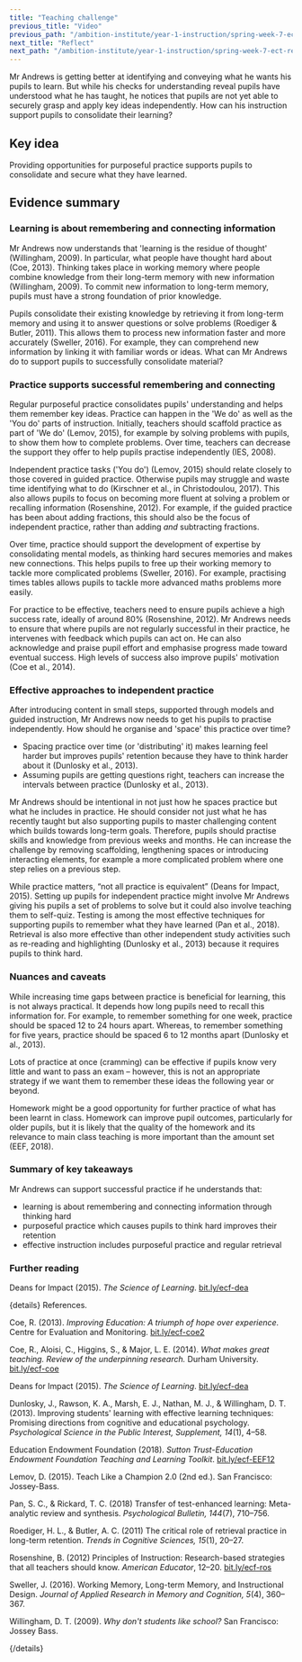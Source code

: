 ```yaml
---
title: "Teaching challenge"
previous_title: "Video"
previous_path: "/ambition-institute/year-1-instruction/spring-week-7-ect-video"
next_title: "Reflect"
next_path: "/ambition-institute/year-1-instruction/spring-week-7-ect-reflect"
---
```


Mr Andrews is getting better at identifying and conveying what he wants his pupils to learn. But while his checks for understanding reveal pupils have understood what he has taught, he notices that pupils are not yet able to securely grasp and apply key ideas independently. How can his instruction support pupils to consolidate their learning?

## Key idea

Providing opportunities for purposeful practice supports pupils to consolidate and secure what they have learned.

## Evidence summary

### Learning is about remembering and connecting information

Mr Andrews now understands that 'learning is the residue of thought' (Willingham, 2009). In particular, what people have thought hard about (Coe, 2013). Thinking takes place in working memory where people combine knowledge from their long-term memory with new information (Willingham, 2009). To commit new information to long-term memory, pupils must have a strong foundation of prior knowledge.

Pupils consolidate their existing knowledge by retrieving it from long-term memory and using it to answer questions or solve problems (Roediger & Butler, 2011). This allows them to process new information faster and more accurately (Sweller, 2016). For example, they can comprehend new information by linking it with familiar words or ideas. What can Mr Andrews do to support pupils to successfully consolidate material?

### Practice supports successful remembering and connecting

Regular purposeful practice consolidates pupils' understanding and helps them remember key ideas. Practice can happen in the 'We do' as well as the 'You do' parts of instruction. Initially, teachers should scaffold practice as part of 'We do' (Lemov, 2015), for example by solving problems with pupils, to show them how to complete problems. Over time, teachers can decrease the support they offer to help pupils practise independently (IES, 2008).

Independent practice tasks ('You do') (Lemov, 2015) should relate closely to those covered in guided practice. Otherwise pupils may struggle and waste time identifying what to do (Kirschner et al., in Christodoulou, 2017). This also allows pupils to focus on becoming more fluent at solving a problem or recalling information (Rosenshine, 2012). For example, if the guided practice has been about adding fractions, this should also be the focus of independent practice, rather than adding _and_ subtracting fractions.

Over time, practice should support the development of expertise by consolidating mental models, as thinking hard secures memories and makes new connections. This helps pupils to free up their working memory to tackle more complicated problems (Sweller, 2016). For example, practising times tables allows pupils to tackle more advanced maths problems more easily.

For practice to be effective, teachers need to ensure pupils achieve a high success rate, ideally of around 80% (Rosenshine, 2012). Mr Andrews needs to ensure that where pupils are not regularly successful in their practice, he intervenes with feedback which pupils can act on. He can also acknowledge and praise pupil effort and emphasise progress made toward eventual success. High levels of success also improve pupils' motivation (Coe et al., 2014).

### Effective approaches to independent practice

After introducing content in small steps, supported through models and guided instruction, Mr Andrews now needs to get his pupils to practise independently. How should he organise and 'space' this practice over time?

- Spacing practice over time (or 'distributing' it) makes learning feel harder but improves pupils' retention because they have to think harder about it (Dunlosky et al., 2013).
- Assuming pupils are getting questions right, teachers can increase the intervals between practice (Dunlosky et al., 2013).

Mr Andrews should be intentional in not just how he spaces practice but what he includes in practice. He should consider not just what he has recently taught but also supporting pupils to master challenging content which builds towards long-term goals. Therefore, pupils should practise skills and knowledge from previous weeks and months. He can increase the challenge by removing scaffolding, lengthening spaces or introducing interacting elements, for example a more complicated problem where one step relies on a previous step.

While practice matters, “not all practice is equivalent” (Deans for Impact, 2015). Setting up pupils for independent practice might involve Mr Andrews giving his pupils a set of problems to solve but it could also involve teaching them to self-quiz. Testing is among the most effective techniques for supporting pupils to remember what they have learned (Pan et al., 2018). Retrieval is also more effective than other independent study activities such as re-reading and highlighting (Dunlosky et al., 2013) because it requires pupils to think hard.

### Nuances and caveats

While increasing time gaps between practice is beneficial for learning, this is not always practical. It depends how long pupils need to recall this information for. For example, to remember something for one week, practice should be spaced 12 to 24 hours apart. Whereas, to remember something for five years, practice should be spaced 6 to 12 months apart (Dunlosky et al., 2013).

Lots of practice at once (cramming) can be effective if pupils know very little and want to pass an exam – however, this is not an appropriate strategy if we want them to remember these ideas the following year or beyond.

Homework might be a good opportunity for further practice of what has been learnt in class. Homework can improve pupil outcomes, particularly for older pupils, but it is likely that the quality of the homework and its relevance to main class teaching is more important than the amount set (EEF, 2018).

### Summary of key takeaways

Mr Andrews can support successful practice if he understands that:

- learning is about remembering and connecting information through thinking hard
- purposeful practice which causes pupils to think hard improves their retention
- effective instruction includes purposeful practice and regular retrieval

### Further reading

Deans for Impact (2015). _The Science of Learning_. [bit.ly/ecf-dea](http://bit.ly/ecf-dea)

{details}
References.

Coe, R. (2013). _Improving Education: A triumph of hope over experience._ Centre for Evaluation and Monitoring. <a href="http://bit.ly/ecf-coe2" target="_blank" rel="noopener">bit.ly/ecf-coe2</a>

Coe, R., Aloisi, C., Higgins, S., &amp; Major, L. E. (2014). _What makes great teaching. Review of the underpinning research._ Durham University. <a href="http://bit.ly/ecf-coe" target="_blank" rel="noopener">bit.ly/ecf-coe</a>

Deans for Impact (2015). _The Science of Learning_. <a href="http://bit.ly/ecf-dea" target="_blank" rel="noopener">bit.ly/ecf-dea</a>

Dunlosky, J., Rawson, K. A., Marsh, E. J., Nathan, M. J., &amp; Willingham, D. T. (2013). Improving students' learning with effective learning techniques: Promising directions from cognitive and educational psychology. _Psychological Science in the Public Interest, Supplement, 14_(1), 4–58.

Education Endowment Foundation (2018). _Sutton Trust-Education Endowment Foundation Teaching and Learning Toolkit_. <a href="http://bit.ly/ecf-EEF12" target="_blank" rel="noopener">bit.ly/ecf-EEF12</a>

Lemov, D. (2015). Teach Like a Champion 2.0 (2nd ed.). San Francisco: Jossey-Bass.

Pan, S. C., &amp; Rickard, T. C. (2018) Transfer of test-enhanced learning: Meta-analytic review and synthesis. _Psychological Bulletin, 144_(7), 710–756.

Roediger, H. L., &amp; Butler, A. C. (2011) The critical role of retrieval practice in long-term retention. _Trends in Cognitive Sciences, 15_(1), 20–27.

Rosenshine, B. (2012) Principles of Instruction: Research-based strategies that all teachers should know. _American Educator_, 12–20. <a href="http://bit.ly/ecf-ros" target="_blank" rel="noopener">bit.ly/ecf-ros</a>

Sweller, J. (2016). Working Memory, Long-term Memory, and Instructional Design. _Journal of Applied Research in Memory and Cognition, 5_(4), 360–367.

Willingham, D. T. (2009). _Why don't students like school?_ San Francisco: Jossey Bass.

{/details}
